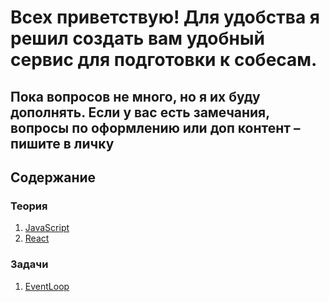 # Всех приветствую! Для удобства я решил создать вам удобный сервис для подготовки к собесам. 
## Пока вопросов не много, но я их буду дополнять. Если у вас есть замечания, вопросы по оформлению или доп контент – пишите в личку

## Содержание
### Теория
1. [JavaScript](/src/javascriptTeory.md) 
2. [React](/src/reactTeory.md)

### Задачи
1. [EventLoop]( /src/eventLoop.md) 